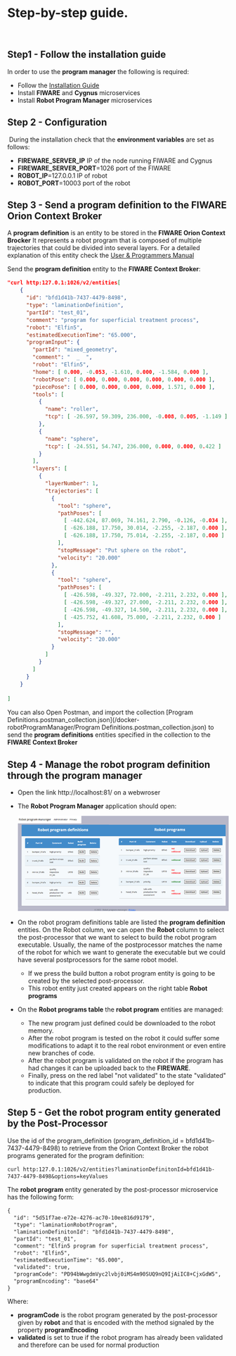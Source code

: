 ﻿# Step-by-step guide.
​
## Step1 - Follow the installation guide

In order to use the **program manager** the following is required:
​
* Follow the [Installation Guide](InstallationGuide.md)
* Install **FIWARE** and **Cygnus** microservices
* Install **Robot Program Manager** microservices
​
## Step 2 - Configuration
​
During the installation check that the **environment variables** are set as follows:
 * **FIREWARE_SERVER_IP** IP of the node running FIWARE and Cygnus
 * **FIREWARE_SERVER_PORT**=1026 port of the FIWARE
 * **ROBOT_IP**=127.0.0.1 IP of robot
 * **ROBOT_PORT**=10003 port of the robot 

## Step 3 - Send a program definition to the FIWARE Orion Context Broker

A **program definition** is an entity to be stored in the **FIWARE Orion Context Brocker**
It represents a robot program that is composed of multiple trajectories that could be divided into several layers.
For a detailed explanation of this entity check the [User & Programmers Manual](/docs/usermanual.md)

Send the **program definition** entity to the **FIWARE Context Broker**: 

```json
"curl http:127.0.1:1026/v2/entities[
    {
      "id": "bfd1d41b-7437-4479-8498",
      "type": "laminationDefinition",
      "partId": "test_01",
      "comment": "program for superficial treatment process",
      "robot": "Elfin5",
      "estimatedExecutionTime": "65.000",
      "programInput": {
        "partId": "mixed_geometry",
        "comment": "  _  ",
        "robot": "Elfin5",
        "home": [ 0.000, -0.053, -1.610, 0.000, -1.584, 0.000 ],
        "robotPose": [ 0.000, 0.000, 0.000, 0.000, 0.000, 0.000 ],
        "piecePose": [ 0.000, 0.000, 0.000, 0.000, 1.571, 0.000 ],
        "tools": [          
          {
            "name": "roller",
            "tcp": [ -26.597, 59.309, 236.000, -0.008, 0.005, -1.149 ]
          },
          {
            "name": "sphere",
            "tcp": [ -24.551, 54.747, 236.000, 0.000, 0.000, 0.422 ]
          }
        ],
        "layers": [
          {
            "layerNumber": 1,
            "trajectories": [
              {
                "tool": "sphere",
                "pathPoses": [
                  [ -442.624, 87.069, 74.161, 2.790, -0.126, -0.034 ],                  
                  [ -626.188, 17.750, 30.014, -2.255, -2.187, 0.000 ],
                  [ -626.188, 17.750, 75.014, -2.255, -2.187, 0.000 ]
                ],
                "stopMessage": "Put sphere on the robot",
                "velocity": "20.000"
              },
              {
                "tool": "sphere",
                "pathPoses": [
                  [ -426.598, -49.327, 72.000, -2.211, 2.232, 0.000 ],
                  [ -426.598, -49.327, 27.000, -2.211, 2.232, 0.000 ],
                  [ -426.598, -49.327, 14.500, -2.211, 2.232, 0.000 ],                 
                  [ -425.752, 41.608, 75.000, -2.211, 2.232, 0.000 ]
                ],
                "stopMessage": "",
                "velocity": "20.000"
              }
            ]
          }
        ]
      }
    }  

]
```

You can also Open Postman, and import the collection [Program Definitions.postman_collection.json](/docker-robotProgramManager/Program Definitions.postman_collection.json) to send the **program definitions** entities specified in the collection to the **FIWARE Context Broker**


## Step 4 - Manage the robot program definition through the **program manager**

 * Open the link http://localhost:81/ on a webwroser
 * The **Robot Program Manager** application should open:
 
    ![](/assets/robot_program_manager_01.png)

 * On the robot program definitions table are listed the **program definition** entities.
   On the Robot column, we can open the **Robot** column to select the post-processor that we want to select to build the robot program executable. Usually, the name of the postprocessor matches the name of the robot for which we want to generate the executable but we could have several postprocessors for the same robot model.
   * If we press the build button a robot program entity is going to be created by the selected post-processor.
   * This robot entity just created appears on the right table **Robot programs**
 * On the **Robot programs table** the **robot program** entities are managed:
   * The new program just defined could be downloaded to the robot memory.
   * After the robot program is tested on the robot it could suffer some modifications to adapt it to the real robot environment or even entire new branches of code.
   * After the robot program is validated on the robot if the program has had changes it can be uploaded back to the **FIREWARE**.
   * Finally, press on the red label "not validated" to the state "validated" to indicate that this program could safely be deployed for production.

## Step 5 - Get the robot program entity generated by the Post-Processor

Use the id of the program_definition (program_definition_id = bfd1d41b-7437-4479-8498) to  retrieve from the Orion Context Broker the robot programs generated for the program definition:

```
curl http:127.0.1:1026/v2/entities?laminationDefinitonId=bfd1d41b-7437-4479-8498&options=keyValues
```

The **robot program** entity generated by the post-processor microservice has the following form:


```
{
  "id": "5d51f7ae-e72e-4276-ac70-10ee816d9179",
  "type": "laminationRobotProgram",
  "laminationDefinitonId": "bfd1d41b-7437-4479-8498",
  "partId": "test_01",
  "comment": "Elfin5 program for superficial treatment process",
  "robot": "Elfin5",
  "estimatedExecutionTime": "65.000",
  "validated": true,
  "programCode": "PD94bWwgdmVyc2lvbj0iMS4m90SUQ9nQ9IjAiIC8+CjxGdW5", 
  "programEncoding": "base64"
}
```
Where:
 * **programCode** is the robot program generated by the post-processor given by **robot** and that is encoded with the method signaled by the property **programEncoding**
 * **validated** is set to true if the robot program has already been validated and therefore can be used for normal production
